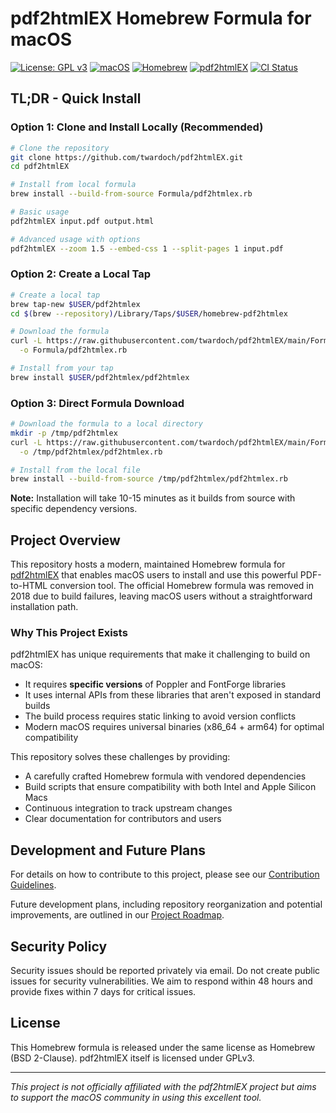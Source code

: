 # pdf2htmlEX Homebrew Formula for macOS

[![License: GPL v3](https://img.shields.io/badge/License-GPLv3-blue.svg)](https://www.gnu.org/licenses/gpl-3.0)
[![macOS](https://img.shields.io/badge/macOS-11%2B-green.svg)](https://www.apple.com/macos/)
[![Homebrew](https://img.shields.io/badge/Homebrew-4.0%2B-orange.svg)](https://brew.sh)
[![pdf2htmlEX](https://img.shields.io/badge/pdf2htmlEX-0.18.8.rc1-red.svg)](https://github.com/pdf2htmlEX/pdf2htmlEX)
[![CI Status](https://img.shields.io/badge/CI-Ready-brightgreen.svg)](.github/workflows/test.yml)

## TL;DR - Quick Install

### Option 1: Clone and Install Locally (Recommended)
```bash
# Clone the repository
git clone https://github.com/twardoch/pdf2htmlEX.git
cd pdf2htmlEX

# Install from local formula
brew install --build-from-source Formula/pdf2htmlex.rb

# Basic usage
pdf2htmlEX input.pdf output.html

# Advanced usage with options
pdf2htmlEX --zoom 1.5 --embed-css 1 --split-pages 1 input.pdf
```

### Option 2: Create a Local Tap
```bash
# Create a local tap
brew tap-new $USER/pdf2htmlex
cd $(brew --repository)/Library/Taps/$USER/homebrew-pdf2htmlex

# Download the formula
curl -L https://raw.githubusercontent.com/twardoch/pdf2htmlEX/main/Formula/pdf2htmlex.rb \
  -o Formula/pdf2htmlex.rb

# Install from your tap
brew install $USER/pdf2htmlex/pdf2htmlex
```

### Option 3: Direct Formula Download
```bash
# Download the formula to a local directory
mkdir -p /tmp/pdf2htmlex
curl -L https://raw.githubusercontent.com/twardoch/pdf2htmlEX/main/Formula/pdf2htmlex.rb \
  -o /tmp/pdf2htmlex/pdf2htmlex.rb

# Install from the local file
brew install --build-from-source /tmp/pdf2htmlex/pdf2htmlex.rb
```

**Note:** Installation will take 10-15 minutes as it builds from source with specific dependency versions.

## Project Overview

This repository hosts a modern, maintained Homebrew formula for [pdf2htmlEX](https://github.com/pdf2htmlEX/pdf2htmlEX) that enables macOS users to install and use this powerful PDF-to-HTML conversion tool. The official Homebrew formula was removed in 2018 due to build failures, leaving macOS users without a straightforward installation path.

### Why This Project Exists

pdf2htmlEX has unique requirements that make it challenging to build on macOS:
- It requires **specific versions** of Poppler and FontForge libraries
- It uses internal APIs from these libraries that aren't exposed in standard builds
- The build process requires static linking to avoid version conflicts
- Modern macOS requires universal binaries (x86_64 + arm64) for optimal compatibility

This repository solves these challenges by providing:
- A carefully crafted Homebrew formula with vendored dependencies
- Build scripts that ensure compatibility with both Intel and Apple Silicon Macs
- Continuous integration to track upstream changes
- Clear documentation for contributors and users

## Development and Future Plans

For details on how to contribute to this project, please see our [Contribution Guidelines](CONTRIBUTING.md).

Future development plans, including repository reorganization and potential improvements, are outlined in our [Project Roadmap](ROADMAP.md).

## Security Policy

Security issues should be reported privately via email. Do not create public issues for security vulnerabilities. We aim to respond within 48 hours and provide fixes within 7 days for critical issues.

## License

This Homebrew formula is released under the same license as Homebrew (BSD 2-Clause). pdf2htmlEX itself is licensed under GPLv3.

---

*This project is not officially affiliated with the pdf2htmlEX project but aims to support the macOS community in using this excellent tool.*